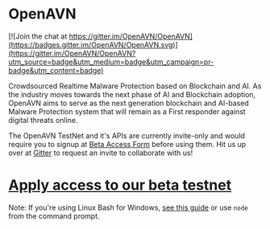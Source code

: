 # OpenAVN

[![Join the chat at https://gitter.im/OpenAVN/OpenAVN](https://badges.gitter.im/OpenAVN/OpenAVN.svg)](https://gitter.im/OpenAVN/OpenAVN?utm_source=badge&utm_medium=badge&utm_campaign=pr-badge&utm_content=badge)

Crowdsourced Realtime Malware Protection based on Blockchain and AI. As the industry moves towards the next phase of AI and Blockchain adoption, OpenAVN aims to serve as the next generation blockchain and AI-based​ Malware Protection system that will remain as a First responder against digital threats online.

The OpenAVN TestNet and it's APIs are currently invite-only and would require you to signup at [Beta Access Form](https://docs.google.com/forms/d/e/1FAIpQLSeQdjseKkwklP5VR9SCbmwVVBhP3rZOVf5HDLb-SPhjazRVfQ/viewform) before using them. Hit us up over at [Gitter](https://gitter.im/OpenAVN/OpenAVN) to request an invite to collaborate with us!

# [Apply access to our beta testnet](https://docs.google.com/forms/d/e/1FAIpQLSeQdjseKkwklP5VR9SCbmwVVBhP3rZOVf5HDLb-SPhjazRVfQ/viewform)

Note: If you're using Linux Bash for Windows, [see this guide](https://www.howtogeek.com/261575/how-to-run-graphical-linux-desktop-applications-from-windows-10s-bash-shell/) or use `node` from the command prompt.

